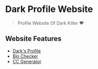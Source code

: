 # Dark Profile Website
> Profile Website Of Dark Killer ❤️

## Website Features
* [Dark's Profile](https://imdark.tech)
* [Bin Checker](https://imdark.tech/bin-checker) 
* [CC Generator](https://imdark.tech/cc-gen) 
